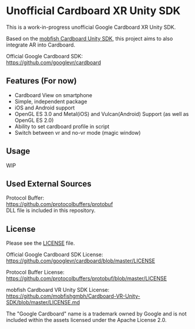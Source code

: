 Unofficial Cardboard XR Unity SDK
==============
This is a work-in-progress unofficial Google Cardboard XR Unity SDK.

Based on the [mobfish Cardboard Unity SDK](https://github.com/mobfishgmbh/Cardboard-VR-Unity-SDK), this project aims to also integrate AR into Cardboard.

Official Google Cardboard SDK:  
https://github.com/googlevr/cardboard

## Features (For now)

- Cardboard View on smartphone
- Simple, independent package
- iOS and Android support
- OpenGL ES 3.0 and Metal(iOS) and Vulcan(Android) Support (as well as OpenGL ES 2.0)
- Ability to set cardboard profile in script
- Switch between vr and no-vr mode (magic window)

## Usage

WIP

## Used External Sources

Protocol Buffer:   
https://github.com/protocolbuffers/protobuf  
DLL file is included in this repository.

## License

Please see the [LICENSE](/LICENSE.md) file.

Official Google Cardboard SDK License:  
https://github.com/googlevr/cardboard/blob/master/LICENSE

Protocol Buffer License:  
https://github.com/protocolbuffers/protobuf/blob/master/LICENSE

mobfish Cardboard VR Unity SDK License:
https://github.com/mobfishgmbh/Cardboard-VR-Unity-SDK/blob/master/LICENSE.md

The "Google Cardboard" name is a trademark owned by Google and is not included within the assets licensed under the Apache License 2.0.
